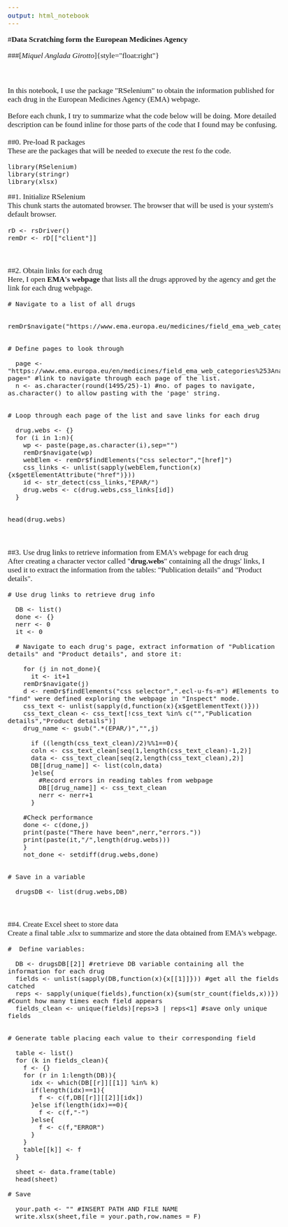 ```yaml
---
output: html_notebook
---
```

<style type="text/css">
body{ /* Normal */
        font-family: Cambria;
        font-size: 13pt;
      }
</style>

#**Data Scratching form the European Medicines Agency**

###[*Miquel Anglada Girotto*]{style="float:right"}
\
\
\
\
In this notebook, I use the package "RSelenium" to obtain the information published for each drug in the European Medicines Agency (EMA) webpage.

Before each chunk, I try to summarize what the code below will be doing. More detailed description can be found inline for those parts of the code that I found may be confusing.
\
\
##0. Pre-load R packages
\
These are the packages that will be needed to execute the rest fo the code.
```{r}
library(RSelenium)
library(stringr)
library(xlsx)
```

##1. Initialize RSelenium
\
This chunk starts the automated browser. The browser that will be used is your system's default browser.
```{r}
rD <- rsDriver()
remDr <- rD[["client"]]

```
\
\
##2. Obtain links for each drug
\
Here, I open **EMA's webpage** that lists all the drugs approved by the agency and get the link for each drug webpage.
```{r}
# Navigate to a list of all drugs

  remDr$navigate("https://www.ema.europa.eu/medicines/field_ema_web_categories%253Aname_field/Human/ema_group_types/ema_medicine")


# Define pages to look through

  page <- "https://www.ema.europa.eu/en/medicines/field_ema_web_categories%253Aname_field/Human/ema_group_types/ema_medicine?page=" #link to navigate through each page of the list.
  n <- as.character(round(1495/25)-1) #no. of pages to navigate, as.character() to allow pasting with the 'page' string.

  
# Loop through each page of the list and save links for each drug
  
  drug.webs <- {}
  for (i in 1:n){
    wp <- paste(page,as.character(i),sep="")
    remDr$navigate(wp)
    webElem <- remDr$findElements("css selector","[href]")
    css_links <- unlist(sapply(webElem,function(x){x$getElementAttribute("href")}))
    id <- str_detect(css_links,"EPAR/")
    drug.webs <- c(drug.webs,css_links[id])
  }

  
head(drug.webs)
```
\
\
##3. Use drug links to retrieve information from EMA's webpage for each drug
\
After creating a character vector called "**drug.webs**" containing all the drugs' links, I used it to extract the information from the tables: "Publication details" and "Product details".
```{r}
# Use drug links to retrieve drug info
  
  DB <- list()
  done <- {}
  nerr <- 0
  it <- 0
  
  # Navigate to each drug's page, extract information of "Publication details" and "Product details", and store it:
  
    for (j in not_done){
      it <- it+1
    remDr$navigate(j)
    d <- remDr$findElements("css selector",".ecl-u-fs-m") #Elements to "find" were defined exploring the webpage in "Inspect" mode.
    css_text <- unlist(sapply(d,function(x){x$getElementText()}))
    css_text_clean <- css_text[!css_text %in% c("","Publication details","Product details")]
    drug_name <- gsub(".*(EPAR/)","",j)
      
      if ((length(css_text_clean)/2)%%1==0){
      coln <- css_text_clean[seq(1,length(css_text_clean)-1,2)]
      data <- css_text_clean[seq(2,length(css_text_clean),2)]
      DB[[drug_name]] <- list(coln,data)
      }else{
        #Record errors in reading tables from webpage
        DB[[drug_name]] <- css_text_clean
        nerr <- nerr+1
      }
    
    #Check performance
    done <- c(done,j)
    print(paste("There have been",nerr,"errors."))
    print(paste(it,"/",length(drug.webs)))
    }
    not_done <- setdiff(drug.webs,done)
    
    
# Save in a variable
    
  drugsDB <- list(drug.webs,DB)
```
\
\
##4. Create Excel sheet to store data
\
Create a final table *.xlsx* to summarize and store the data obtained from EMA's webpage.
```{r}
#  Define variables:
  
  DB <- drugsDB[[2]] #retrieve DB variable containing all the information for each drug
  fields <- unlist(sapply(DB,function(x){x[[1]]})) #get all the fields catched
  reps <- sapply(unique(fields),function(x){sum(str_count(fields,x))}) #Count how many times each field appears
  fields_clean <- unique(fields)[reps>3 | reps<1] #save only unique fields
  
  
# Generate table placing each value to their corresponding field
  
  table <- list()
  for (k in fields_clean){
    f <- {}
    for (r in 1:length(DB)){
      idx <- which(DB[[r]][[1]] %in% k)
      if(length(idx)==1){
        f <- c(f,DB[[r]][[2]][idx])
      }else if(length(idx)==0){
        f <- c(f,"-")  
      }else{
        f <- c(f,"ERROR")  
      }
    }
    table[[k]] <- f
  }
  
  sheet <- data.frame(table)
  head(sheet)
  
# Save  
  
  your.path <- "" #INSERT PATH AND FILE NAME
  write.xlsx(sheet,file = your.path,row.names = F)
```